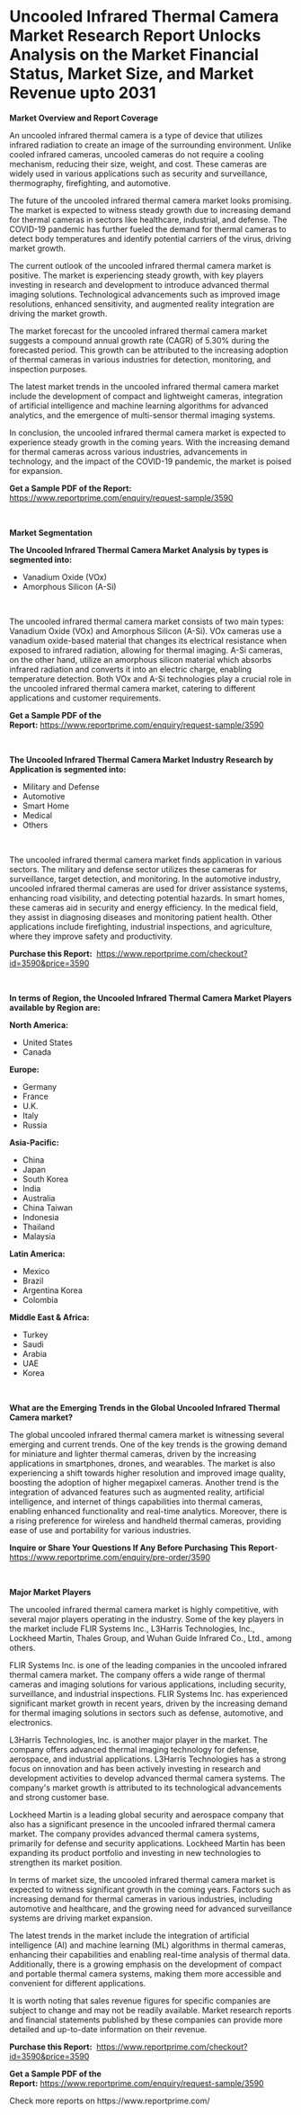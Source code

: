 <p><h1>Uncooled Infrared Thermal Camera Market Research Report Unlocks Analysis on the Market Financial Status, Market Size, and Market Revenue upto 2031</h1></p><p><strong>Market Overview and Report Coverage</strong></p>
<p><p>An uncooled infrared thermal camera is a type of device that utilizes infrared radiation to create an image of the surrounding environment. Unlike cooled infrared cameras, uncooled cameras do not require a cooling mechanism, reducing their size, weight, and cost. These cameras are widely used in various applications such as security and surveillance, thermography, firefighting, and automotive.</p><p>The future of the uncooled infrared thermal camera market looks promising. The market is expected to witness steady growth due to increasing demand for thermal cameras in sectors like healthcare, industrial, and defense. The COVID-19 pandemic has further fueled the demand for thermal cameras to detect body temperatures and identify potential carriers of the virus, driving market growth.</p><p>The current outlook of the uncooled infrared thermal camera market is positive. The market is experiencing steady growth, with key players investing in research and development to introduce advanced thermal imaging solutions. Technological advancements such as improved image resolutions, enhanced sensitivity, and augmented reality integration are driving the market growth.</p><p>The market forecast for the uncooled infrared thermal camera market suggests a compound annual growth rate (CAGR) of 5.30% during the forecasted period. This growth can be attributed to the increasing adoption of thermal cameras in various industries for detection, monitoring, and inspection purposes.</p><p>The latest market trends in the uncooled infrared thermal camera market include the development of compact and lightweight cameras, integration of artificial intelligence and machine learning algorithms for advanced analytics, and the emergence of multi-sensor thermal imaging systems.</p><p>In conclusion, the uncooled infrared thermal camera market is expected to experience steady growth in the coming years. With the increasing demand for thermal cameras across various industries, advancements in technology, and the impact of the COVID-19 pandemic, the market is poised for expansion.</p></p>
<p><strong>Get a Sample PDF of the Report:</strong> <a href="https://www.reportprime.com/enquiry/request-sample/3590">https://www.reportprime.com/enquiry/request-sample/3590</a></p>
<p>&nbsp;</p>
<p><strong>Market Segmentation</strong></p>
<p><strong>The Uncooled Infrared Thermal Camera Market Analysis by types is segmented into:</strong></p>
<p><ul><li>Vanadium Oxide (VOx)</li><li>Amorphous Silicon (A-Si)</li></ul></p>
<p>&nbsp;</p>
<p><p>The uncooled infrared thermal camera market consists of two main types: Vanadium Oxide (VOx) and Amorphous Silicon (A-Si). VOx cameras use a vanadium oxide-based material that changes its electrical resistance when exposed to infrared radiation, allowing for thermal imaging. A-Si cameras, on the other hand, utilize an amorphous silicon material which absorbs infrared radiation and converts it into an electric charge, enabling temperature detection. Both VOx and A-Si technologies play a crucial role in the uncooled infrared thermal camera market, catering to different applications and customer requirements.</p></p>
<p><strong>Get a Sample PDF of the Report:</strong>&nbsp;<a href="https://www.reportprime.com/enquiry/request-sample/3590">https://www.reportprime.com/enquiry/request-sample/3590</a></p>
<p>&nbsp;</p>
<p><strong>The Uncooled Infrared Thermal Camera Market Industry Research by Application is segmented into:</strong></p>
<p><ul><li>Military and Defense</li><li>Automotive</li><li>Smart Home</li><li>Medical</li><li>Others</li></ul></p>
<p>&nbsp;</p>
<p><p>The uncooled infrared thermal camera market finds application in various sectors. The military and defense sector utilizes these cameras for surveillance, target detection, and monitoring. In the automotive industry, uncooled infrared thermal cameras are used for driver assistance systems, enhancing road visibility, and detecting potential hazards. In smart homes, these cameras aid in security and energy efficiency. In the medical field, they assist in diagnosing diseases and monitoring patient health. Other applications include firefighting, industrial inspections, and agriculture, where they improve safety and productivity.</p></p>
<p><strong>Purchase this Report:</strong>&nbsp; <a href="https://www.reportprime.com/checkout?id=3590&price=3590">https://www.reportprime.com/checkout?id=3590&price=3590</a></p>
<p>&nbsp;</p>
<p><strong>In terms of Region, the Uncooled Infrared Thermal Camera Market Players available by Region are:</strong></p>
<p>
    <p> <strong> North America: </strong>
        <ul>
            <li>United States</li>
            <li>Canada</li>
        </ul>
        </p> 
    <p> <strong> Europe: </strong>
        <ul>
            <li>Germany</li>
            <li>France</li>
            <li>U.K.</li>
            <li>Italy</li>
            <li>Russia</li>
        </ul>
        </p> 
    <p> <strong> Asia-Pacific: </strong>
        <ul>
            <li>China</li>
            <li>Japan</li>
            <li>South Korea</li>
            <li>India</li>
            <li>Australia</li>
            <li>China Taiwan</li>
            <li>Indonesia</li>
            <li>Thailand</li>
            <li>Malaysia</li>
        </ul>
        </p> 
    <p> <strong> Latin America: </strong>
        <ul>
            <li>Mexico</li>
            <li>Brazil</li>
            <li>Argentina Korea</li>
            <li>Colombia</li>
        </ul>
        </p> 
    <p> <strong> Middle East & Africa: </strong>
        <ul>
            <li>Turkey</li>
            <li>Saudi</li>
            <li>Arabia</li>
            <li>UAE</li>
            <li>Korea</li>
        </ul>
    </p>
    </p>
<p>&nbsp;</p>
<p><strong>What are the Emerging Trends in the Global Uncooled Infrared Thermal Camera market?</strong></p>
<p><p>The global uncooled infrared thermal camera market is witnessing several emerging and current trends. One of the key trends is the growing demand for miniature and lighter thermal cameras, driven by the increasing applications in smartphones, drones, and wearables. The market is also experiencing a shift towards higher resolution and improved image quality, boosting the adoption of higher megapixel cameras. Another trend is the integration of advanced features such as augmented reality, artificial intelligence, and internet of things capabilities into thermal cameras, enabling enhanced functionality and real-time analytics. Moreover, there is a rising preference for wireless and handheld thermal cameras, providing ease of use and portability for various industries.</p></p>
<p><strong>Inquire or Share Your Questions If Any Before Purchasing This Report</strong>- <a href="https://www.reportprime.com/enquiry/pre-order/3590">https://www.reportprime.com/enquiry/pre-order/3590</a></p>
<p>&nbsp;</p>
<p><strong>Major Market Players</strong></p>
<p><p>The uncooled infrared thermal camera market is highly competitive, with several major players operating in the industry. Some of the key players in the market include FLIR Systems Inc., L3Harris Technologies, Inc., Lockheed Martin, Thales Group, and Wuhan Guide Infrared Co., Ltd., among others.</p><p>FLIR Systems Inc. is one of the leading companies in the uncooled infrared thermal camera market. The company offers a wide range of thermal cameras and imaging solutions for various applications, including security, surveillance, and industrial inspections. FLIR Systems Inc. has experienced significant market growth in recent years, driven by the increasing demand for thermal imaging solutions in sectors such as defense, automotive, and electronics.</p><p>L3Harris Technologies, Inc. is another major player in the market. The company offers advanced thermal imaging technology for defense, aerospace, and industrial applications. L3Harris Technologies has a strong focus on innovation and has been actively investing in research and development activities to develop advanced thermal camera systems. The company's market growth is attributed to its technological advancements and strong customer base.</p><p>Lockheed Martin is a leading global security and aerospace company that also has a significant presence in the uncooled infrared thermal camera market. The company provides advanced thermal camera systems, primarily for defense and security applications. Lockheed Martin has been expanding its product portfolio and investing in new technologies to strengthen its market position.</p><p>In terms of market size, the uncooled infrared thermal camera market is expected to witness significant growth in the coming years. Factors such as increasing demand for thermal cameras in various industries, including automotive and healthcare, and the growing need for advanced surveillance systems are driving market expansion.</p><p>The latest trends in the market include the integration of artificial intelligence (AI) and machine learning (ML) algorithms in thermal cameras, enhancing their capabilities and enabling real-time analysis of thermal data. Additionally, there is a growing emphasis on the development of compact and portable thermal camera systems, making them more accessible and convenient for different applications.</p><p>It is worth noting that sales revenue figures for specific companies are subject to change and may not be readily available. Market research reports and financial statements published by these companies can provide more detailed and up-to-date information on their revenue.</p></p>
<p><strong>Purchase this Report:</strong>&nbsp;&nbsp;<a href="https://www.reportprime.com/checkout?id=3590&price=3590">https://www.reportprime.com/checkout?id=3590&price=3590</a></p>
<p></p>
<p><strong>Get a Sample PDF of the Report:</strong>&nbsp;<a href="https://www.reportprime.com/enquiry/request-sample/3590">https://www.reportprime.com/enquiry/request-sample/3590</a></p>
<p>Check more reports on https://www.reportprime.com/</p>